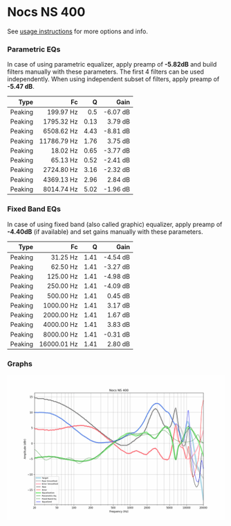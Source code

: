 # Nocs NS 400
See [usage instructions](https://github.com/jaakkopasanen/AutoEq#usage) for more options and info.

### Parametric EQs
In case of using parametric equalizer, apply preamp of **-5.82dB** and build filters manually
with these parameters. The first 4 filters can be used independently.
When using independent subset of filters, apply preamp of **-5.47 dB**.

| Type    | Fc          |    Q | Gain     |
|--------:|------------:|-----:|---------:|
| Peaking | 199.97 Hz   | 0.5  | -6.07 dB |
| Peaking | 1795.32 Hz  | 0.13 | 3.79 dB  |
| Peaking | 6508.62 Hz  | 4.43 | -8.81 dB |
| Peaking | 11786.79 Hz | 1.76 | 3.75 dB  |
| Peaking | 18.02 Hz    | 0.65 | -3.77 dB |
| Peaking | 65.13 Hz    | 0.52 | -2.41 dB |
| Peaking | 2724.80 Hz  | 3.16 | -2.32 dB |
| Peaking | 4369.13 Hz  | 2.96 | 2.84 dB  |
| Peaking | 8014.74 Hz  | 5.02 | -1.96 dB |

### Fixed Band EQs
In case of using fixed band (also called graphic) equalizer, apply preamp of **-4.40dB**
(if available) and set gains manually with these parameters.

| Type    | Fc          |    Q | Gain     |
|--------:|------------:|-----:|---------:|
| Peaking | 31.25 Hz    | 1.41 | -4.54 dB |
| Peaking | 62.50 Hz    | 1.41 | -3.27 dB |
| Peaking | 125.00 Hz   | 1.41 | -4.98 dB |
| Peaking | 250.00 Hz   | 1.41 | -4.09 dB |
| Peaking | 500.00 Hz   | 1.41 | 0.45 dB  |
| Peaking | 1000.00 Hz  | 1.41 | 3.17 dB  |
| Peaking | 2000.00 Hz  | 1.41 | 1.67 dB  |
| Peaking | 4000.00 Hz  | 1.41 | 3.83 dB  |
| Peaking | 8000.00 Hz  | 1.41 | -0.31 dB |
| Peaking | 16000.01 Hz | 1.41 | 2.80 dB  |

### Graphs
![](./Nocs%20NS%20400.png)